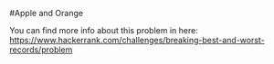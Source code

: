 #Apple and Orange

You can find more info about this problem in here: https://www.hackerrank.com/challenges/breaking-best-and-worst-records/problem